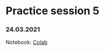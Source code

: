 # Practice session 5

### 24.03.2021

Notebook: [Colab](https://colab.research.google.com/drive/1hiaWAb1tsgMgPpAfT-NuKgyqIfHVnoAM?usp=sharing)

